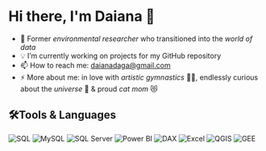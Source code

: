 # Hi there, I'm Daiana 👋

- 🌱 Former _environmental researcher_ who transitioned into the _world of data_
- 💡 I’m currently working on projects for my GitHub repository
- 📫 How to reach me: daianadaga@gmail.com
- ⚡ More about me: in love with _artistic gymnastics_ 🤸‍♀️, endlessly curious about the _universe_ 🔭 & proud _cat mom_ 😻

## 🛠️Tools & Languages
![SQL](https://img.shields.io/badge/SQL-025E8C?style=for-the-badge&logo=database&logoColor=white)
![MySQL](https://img.shields.io/badge/MySQL-4479A1?style=for-the-badge&logo=mysql&logoColor=white)
![SQL Server](https://img.shields.io/badge/SQL%20Server-CC2927?style=for-the-badge&logo=microsoftsqlserver&logoColor=white)
![Power BI](https://img.shields.io/badge/Power_BI-F2C811?style=for-the-badge&logo=powerbi&logoColor=black)
![DAX](https://img.shields.io/badge/DAX-0E76A8?style=for-the-badge&logo=powerbi&logoColor=white)
![Excel](https://img.shields.io/badge/Excel-217346?style=for-the-badge&logo=microsoftexcel&logoColor=white)
![QGIS](https://img.shields.io/badge/QGIS-589632?style=for-the-badge&logo=qgis&logoColor=white)
![GEE](https://img.shields.io/badge/Google%20Earth%20Engine-4285F4?style=for-the-badge&logo=googleearth&logoColor=white)
